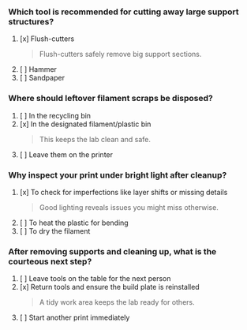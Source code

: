 ### Which tool is recommended for cutting away large support structures?
1. [x] Flush-cutters
   > Flush-cutters safely remove big support sections.
1. [ ] Hammer
1. [ ] Sandpaper

### Where should leftover filament scraps be disposed?
1. [ ] In the recycling bin
1. [x] In the designated filament/plastic bin
   > This keeps the lab clean and safe.
1. [ ] Leave them on the printer

### Why inspect your print under bright light after cleanup?
1. [x] To check for imperfections like layer shifts or missing details
   > Good lighting reveals issues you might miss otherwise.
1. [ ] To heat the plastic for bending
1. [ ] To dry the filament

### After removing supports and cleaning up, what is the courteous next step?
1. [ ] Leave tools on the table for the next person
1. [x] Return tools and ensure the build plate is reinstalled
   > A tidy work area keeps the lab ready for others.
1. [ ] Start another print immediately
